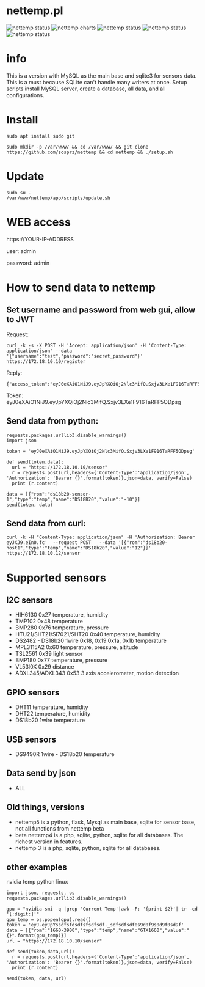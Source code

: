 # nettemp.pl

![nettemp status](https://github.com/sosprz/nettemp/raw/nettemp5/img/nettemp-status.png)
![nettemp charts](https://github.com/sosprz/nettemp/raw/nettemp5/img/nettemp-charts.png)
![nettemp status](https://github.com/sosprz/nettemp/raw/nettemp5/img/nettemp-map.png)
![nettemp status](https://github.com/sosprz/nettemp/raw/nettemp5/img/nettemp-alarms.png)
![nettemp status](https://github.com/sosprz/nettemp/raw/nettemp5/img/nettemp-settings.png)

# info

This is a version with MySQL as the main base and sqlite3 for sensors data. This is a must because SQLite can't handle many writers at once. Setup scripts install MySQL server, create a database, all data, and all configurations.

# Install

```
sudo apt install sudo git
```

```
sudo mkdir -p /var/www/ && cd /var/www/ && git clone https://github.com/sosprz/nettemp && cd nettemp && ./setup.sh
```

# Update

```
sudo su -
/var/www/nettemp/app/scripts/update.sh
```


# WEB access 
https://YOUR-IP-ADDRESS

user: admin

password: admin

# How to send data to nettemp

## Set username and password from web gui, allow to JWT

Request:

```
curl -k -s -X POST -H 'Accept: application/json' -H 'Content-Type: application/json' --data '{"username":"test","password":"secret_password"}' https://172.18.10.10/register
```

Reply:

```
{"access_token":"eyJ0eXAiO1NiJ9.eyJpYXQiOj2Nlc3MifQ.Sxjv3LXe1F916TaRFF5ODpsg"}
```


Token: 
eyJ0eXAiO1NiJ9.eyJpYXQiOj2Nlc3MifQ.Sxjv3LXe1F916TaRFF5ODpsg


## Send data from python:
```import requests
requests.packages.urllib3.disable_warnings() 
import json

token = 'eyJ0eXAiO1NiJ9.eyJpYXQiOj2Nlc3MifQ.Sxjv3LXe1F916TaRFF5ODpsg'

def send(token,data):
  url = "https://172.18.10.10/sensor"
  r = requests.post(url,headers={'Content-Type':'application/json', 'Authorization': 'Bearer {}'.format(token)},json=data, verify=False)
  print (r.content)

data = [{"rom":"ds18b20-sensor-1","type":"temp","name":"DS18B20","value":"-10"}]
send(token, data)
```

## Send data from curl:
```
curl -k -H "Content-Type: application/json" -H 'Authorization: Bearer eyJXJ9.eIn0.fc'  --request POST   --data '[{"rom":"ds18b20-host1","type":"temp","name":"DS18b20","value":"12"}]' https://172.18.10.12/sensor
```

# Supported sensors

## I2C sensors
* HIH6130 0x27 temperature, humidity
* TMP102 0x48 temperature
* BMP280 0x76 temperature, pressure
* HTU21/SHT21/SI7021/SHT20 0x40 temperature, humidity
* DS2482 - DS18b20 1wire  0x18, 0x19 0x1a, 0x1b temperature
* MPL3115A2 0x60 temperature, pressure, altitude
* TSL2561 0x39 light sensor
* BMP180 0x77 temperature, pressure
* VL53l0X 0x29 distance
* ADXL345/ADXL343 0x53 3 axis accelerometer, motion detection 

## GPIO sensors
* DHT11 temperature, humidity
* DHT22 temperature, humidity
* DS18b20 1wire temperature

## USB sensors
* DS9490R 1wire - DS18b20 temperature

## Data send by json
* ALL


## Old things, versions

* nettemp5 is a python, flask, Mysql as main base, sqlite for sensor base, not all functions from nettemp beta
* beta nettemp4 is a php, sqlite, python, sqlite for all databases. The richest version in features.
* nettemp 3 is a php, sqlite, python, sqlite for all databases.



## other examples

nvidia temp python linux

```
import json, requests, os
requests.packages.urllib3.disable_warnings()

gpu = "nvidia-smi -q |grep 'Current Temp'|awk -F: '{print $2}'| tr -cd '[:digit:]'"
gpu_temp = os.popen(gpu).read()
token = 'eyJ.eyJpYssdfsfdsdfsfsdfsdf._sdfsdfsdf0s9d0f9s0d9f0sd9f'
data = [{"rom":"1660-3900","type":"temp","name":"GTX1660","value":"{}".format(gpu_temp)}]
url = "https://172.18.10.10/sensor"

def send(token,data,url):
  r = requests.post(url,headers={'Content-Type':'application/json', 'Authorization': 'Bearer {}'.format(token)},json=data, verify=False)
  print (r.content)

send(token, data, url)
```
